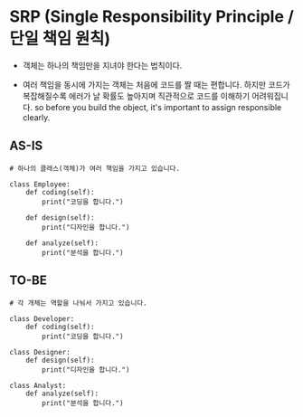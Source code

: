 # SRP (Single Responsibility Principle / 단일 책임 원칙)

- 객체는 하나의 책임만을 지녀야 한다는 법칙이다.

- 여러 책임을 동시에 가지는 객체는 처음에 코드를 짤 때는 편합니다. 하지만 코드가 복잡해질수록 에러가 날 확률도 높아지며 직관적으로 코드를 이해하기 어려워집니다. so before you build the object, it's important to assign responsible clearly.

## AS-IS

```
# 하나의 클래스(객체)가 여러 책임을 가지고 있습니다.

class Employee:
    def coding(self):
        print("코딩을 합니다.")

    def design(self):
        print("디자인을 합니다.")

    def analyze(self):
        print("분석을 합니다.")
```

## TO-BE

```
# 각 개체는 역할을 나눠서 가지고 있습니다.

class Developer:
    def coding(self):
        print("코딩을 합니다.")

class Designer:
    def design(self):
        print("디자인을 합니다.")

class Analyst:
    def analyze(self):
        print("분석을 합니다.")

```
